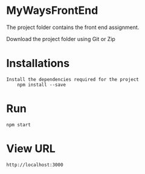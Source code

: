 # MyWaysFrontEnd

The project folder contains the front end assignment.

Download the project folder using Git or Zip

# Installations
	Install the dependencies required for the project
		npm install --save

# Run
	npm start

# View URL
	http://localhost:3000